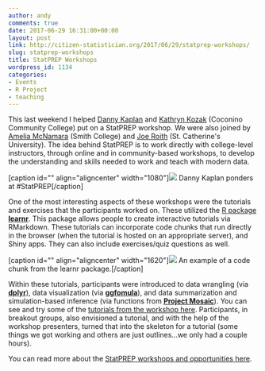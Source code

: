 ```yaml
---
author: andy
comments: true
date: 2017-06-29 16:31:00+00:00
layout: post
link: http://citizen-statistician.org/2017/06/29/statprep-workshops/
slug: statprep-workshops
title: StatPREP Workshops
wordpress_id: 1134
categories:
- Events
- R Project
- teaching
---
```


This last weekend I helped [Danny Kaplan](http://danielkaplan.org/) and [Kathryn Kozak](https://www.coconino.edu/faculty-contact?view=employee&id=202) (Coconino Community College) put on a StatPREP workshop. We were also joined by [Amelia McNamara](http://www.science.smith.edu/~amcnamara/) (Smith College) and [Joe Roith](https://www.stkate.edu/academics/our-faculty/joe-roith) (St. Catherine's University). The idea behind StatPREP is to work directly with college-level instructors, through online and in community-based workshops, to develop the understanding and skills needed to work and teach with modern data.

[caption id="" align="aligncenter" width="1080"]![](https://scontent-ort2-1.cdninstagram.com/t51.2885-15/e35/19429182_1900865533508599_4610393929055993856_n.jpg) Danny Kaplan ponders at #StatPREP[/caption]

One of the most interesting aspects of these workshops were the tutorials and exercises that the participants worked on. These utilized the [R package **learnr**](https://rstudio.github.io/learnr/). This package allows people to create interactive tutorials via RMarkdown. These tutorials can incorporate code chunks that run directly in the browser (when the tutorial is hosted on an appropriate server), and Shiny apps. They can also include exercises/quiz questions as well.

[caption id="" align="aligncenter" width="1620"]![](https://rstudio.github.io/learnr/images/hello.png) An example of a code chunk from the learnr package.[/caption]

Within these tutorials, participants were introduced to data wrangling (via [**dplyr**](https://github.com/tidyverse/dplyr)), data visualization (via [**ggfomula**](https://github.com/ProjectMOSAIC/ggformula)), and data summarization and simulation-based inference (via functions from [**Project Mosaic**](https://github.com/ProjectMOSAIC)). You can see and try some of the [tutorials from the workshop here](http://statprep.org/workshop-schedule/). Participants, in breakout groups, also envisioned a tutorial, and with the help of the workshop presenters, turned that into the skeleton for a tutorial (some things we got working and others are just outlines...we only had a couple hours).

You can read more about the [StatPREP workshops and opportunities here](http://statprep.org/).




